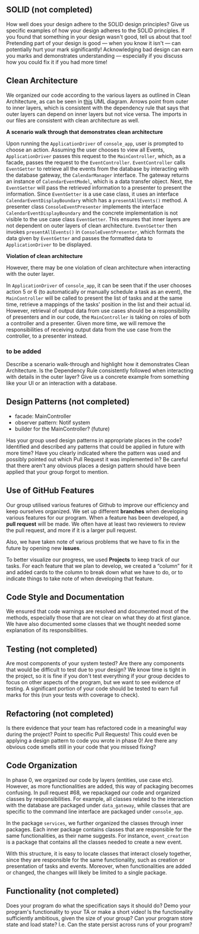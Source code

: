 ## SOLID (not completed)

How well does your design adhere to the SOLID design principles?
Give us specific examples of how your design adheres to the SOLID principles.
If you found that something in your design wasn't good, tell us about that too!
Pretending part of your design is good — when you know it isn't — can potentially hurt your mark significantly!
Acknowledging bad design can earn you marks and demonstrates understanding — especially if you discuss how you could fix it if you had more time!

## Clean Architecture

We organized our code according to the various layers as outlined in Clean Architecture, as can be seen in 
[this](https://drive.google.com/file/d/1MepffESg7WIG2lEm6N33ytD_fawoBvkP/view?usp=sharing) UML diagram. 
Arrows point from outer to inner layers, which is consistent with the dependency rule that says that outer layers 
can depend on inner layers but not vice versa. The imports in our files are consistent with clean architecture as well.

__A scenario walk through that demonstrates clean architecture__

Upon running the `ApplicationDriver` of `console_app`, user is prompted to choose an action. 
Assuming the user chooses to view all Events, `ApplicationDriver` passes this request to the `MainController`, which,
as a facade, passes the request to the `EventController`. `EventController` calls `EventGetter` to retrieve all the
events from the database by interacting with the database gateway, the `CalendarManager` interface. The gateway returns 
an instance of `CalendarEventModel`, which is a data transfer object. Next, the `EventGetter` will pass the 
retrieved information to a presenter to present the information. Since `EventGetter` is a use case class, it uses an 
interface `CalendarEventDisplayBoundary` which has a `presentAllEvents()` method. A presenter class `ConsoleEventPresenter`
implements the interface `CalendarEventDisplayBoundary` and the concrete implementation is not visible to the use case class
`EventGetter`. This ensures that inner layers are not dependent on outer layers of clean architecture. `EventGetter` then invokes
`presentAllEvents()` in `ConsoleEventPresenter`, which formats the data given by `EventGetter` and passes the formatted data to
`ApplicationDriver` to be displayed.

__Violation of clean architecture__

However, there may be one violation of clean architecture when interacting with the outer layer. 

In `ApplicationDriver` of `console_app`, it can be seen that if the user chooses action 5 or 6 
(to automatically or manually schedule a task as an event), the `MainController` will be called to present the list of 
tasks and at the same time, retrieve a mappings of the tasks' position in the list and their actual id. 
However, retrieval of output data from use cases should be a responsibility of presenters and in our code, 
the `MainController` is taking on roles of both a controller and a presenter.
Given more time, we will remove the responsibilities of receiving output data from the use case from the controller, 
to a presenter instead. 

### to be added

Describe a scenario walk-through and highlight how it demonstrates Clean Architecture.
Is the Dependency Rule consistently followed when interacting with details in the outer layer?
Give us a concrete example from something like your UI or an interaction with a database.

## Design Patterns (not completed)
- facade: MainController
- observer pattern: Notif system
- builder for the MainController? (future)

Has your group used design patterns in appropriate places in the code? Identified and described any patterns that could be applied in future with more time?
Have you clearly indicated where the pattern was used and possibly pointed out which Pull Request it was implemented in?
Be careful that there aren't any obvious places a design pattern should have been applied that your group forgot to mention.

## Use of GitHub Features

Our group utilised various features of Github to improve our efficiency and keep ourselves organized. 
We set up different **branches** when developing various features for our program. When a feature has been developed, 
a **pull request** will be made. We often have at least two reviewers to review the pull request, 
and more if it is a larger pull request. 

Also, we have taken note of various problems that we have to fix in the future by opening new **issues**. 

To better visualize our progress, we used **Projects** to keep track of our tasks. For each feature that we 
plan to develop, we created a “column” for it and added cards to the column to break down what we have to do, 
or to indicate things to take note of when developing that feature.

## Code Style and Documentation

We ensured that code warnings are resolved and documented most of the methods, especially those that are 
not clear on what they do at first glance. We have also documented some classes that we thought needed 
some explanation of its responsibilities. 

## Testing (not completed)

Are most components of your system tested? Are there any components that would be difficult to test due to your design?
We know time is tight in the project, so it is fine if you don't test everything if your group decides to focus on other aspects of the program, but we want to see evidence of testing.
A significant portion of your code should be tested to earn full marks for this (run your tests with coverage to check).

## Refactoring (not completed)

Is there evidence that your team has refactored code in a meaningful way during the project?
Point to specific Pull Requests!
This could even be applying a design pattern to code you wrote in phase 0!
Are there any obvious code smells still in your code that you missed fixing?

## Code Organization

In phase 0, we organized our code by layers (entities, use case etc). However, as more functionalities 
are added, this way of packaging becomes confusing. In pull request #68, we repackaged our code 
and organized classes by responsibilities. For example, all classes related to the interaction with 
the database are packaged under `data_gateway`, while classes that are specific to the command line 
interface are packaged under `console_app`.  

In the package `services`, we further organized the classes through inner packages. 
Each inner package contains classes that are responsible for the same functionalities, 
as their name suggests. For instance, `event_creation` is a package that contains all the 
classes needed to create a new event.

With this structure, it is easy to locate classes that interact closely together, since they 
are responsible for the same functionality, such as creation or presentation of tasks and events. 
Moreover, when functionalities are added or changed, the changes will likely be limited to a single package.

## Functionality (not completed)

Does your program do what the specification says it should do?
Demo your program's functionality to your TA or make a short video!
Is the functionality sufficiently ambitious, given the size of your group?
Can your program store state and load state? I.e. Can the state persist across runs of your program?


